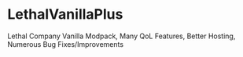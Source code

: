 # LethalVanillaPlus
Lethal Company Vanilla Modpack, Many QoL Features, Better Hosting, Numerous Bug Fixes/Improvements
